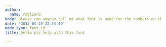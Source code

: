 ```yaml
---
author:
  name: roglioro
body: please can anyone tell me what font is used for the numbers on the picture[img:sites/default/files/old-images/richardmille_image_5094.1588961.jpg]
date: '2013-04-29 22:54:40'
node_type: font_id
title: hello pls help with this font

---
```


